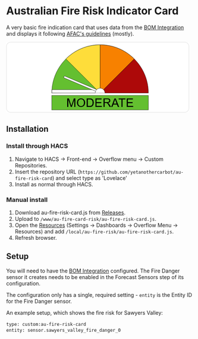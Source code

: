 # Australian Fire Risk Indicator Card

A very basic fire indication card that uses data from the [BOM Integration](https://github.com/bremor/bureau_of_meteorology) and displays it following [AFAC's guidelines](https://www.afac.com.au/docs/default-source/afdrs/afdrs-signage_update-style_guide.pdf) (mostly).

![Card Demo](card-demo.png)

## Installation

### Install through HACS

1. Navigate to HACS -> Front-end -> Overflow menu -> Custom Repositories.
2. Insert the repository URL (`https://github.com/yetanothercarbot/au-fire-risk-card`) and select type as 'Lovelace'
3. Install as normal through HACS.

### Manual install

1. Download au-fire-risk-card.js from [Releases](https://github.com/yetanothercarbot/au-fire-risk-card/releases/).
2. Upload to `/www/au-fire-card-risk/au-fire-risk-card.js`.
3. Open the [Resources](https://my.home-assistant.io/redirect/lovelace_resources/) (Settings -> Dashboards -> Overflow Menu -> Resources) and add `/local/au-fire-risk/au-fire-risk-card.js`.
4. Refresh browser.

## Setup

You will need to have the [BOM Integration](https://github.com/bremor/bureau_of_meteorology) configured. The Fire Danger sensor it creates needs to be enabled in the Forecast Sensors step of its configuration.

The configuration only has a single, required setting - `entity` is the Entity ID for the Fire Danger sensor. 

An example setup, which shows the fire risk for Sawyers Valley:

```
type: custom:au-fire-risk-card
entity: sensor.sawyers_valley_fire_danger_0
```